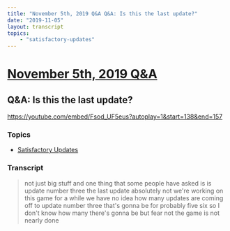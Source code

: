 ```yaml
---
title: "November 5th, 2019 Q&A Q&A: Is this the last update?"
date: "2019-11-05"
layout: transcript
topics:
    - "satisfactory-updates"
---
```

# [November 5th, 2019 Q&A](../2019-11-05.md)
## Q&A: Is this the last update?
https://youtube.com/embed/Fsod_UF5eus?autoplay=1&start=138&end=157

### Topics
* [Satisfactory Updates](../topics/satisfactory-updates.md)

### Transcript

> not just big stuff and one thing that some people have asked is is update number three the last update absolutely not we're working on this game for a while we have no idea how many updates are coming off to update number three that's gonna be for probably five six so I don't know how many there's gonna be but fear not the game is not nearly done
